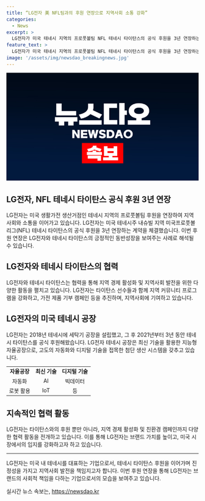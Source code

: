 ```yaml
---
title: “LG전자 美 NFL팀과의 후원 연장으로 지역사회 소통 강화”
categories:
  - News
excerpt: >
  LG전자가 미국 테네시 지역의 프로풋볼팀 NFL 테네시 타이탄스의 공식 후원을 3년 연장하는 소식이 전해졌다. LG전자는 현지 공장에서 타이탄스 관계자들과 임직원들과의 파트너십을 축하하며 지역 사회와의 소통을 강화할 예정이다. 이에 LG전자는 타이탄스와 함께 지역 커뮤니티 프로그램을 강화하고, 지능형 자율공장을 운영하며 미국 시장에서 프리미엄 브랜드로 입지를 확대할 것으로 밝혔다.
feature_text: >
  LG전자가 미국 테네시 지역의 프로풋볼팀 NFL 테네시 타이탄스의 공식 후원을 3년 연장하는 소식이 전해졌다. LG전자는 현지 공장에서 타이탄스 관계자들과 임직원들과의 파트너십을 축하하며 지역 사회와의 소통을 강화할 예정이다. 이에 LG전자는 타이탄스와 함께 지역 커뮤니티 프로그램을 강화하고, 지능형 자율공장을 운영하며 미국 시장에서 프리미엄 브랜드로 입지를 확대할 것으로 밝혔다.
image: '/assets/img/newsdao_breakingnews.jpg'
---
```


<p><img src="/assets/img/newsdao_breakingnews.jpg" alt="ranknews 속보" /></p>

<h2 data-ke-size="size26">LG전자, NFL 테네시 타이탄스 공식 후원 3년 연장</h2>

<p data-ke-size="size16">LG전자는 미국 생활가전 생산거점인 테네시 지역의 프로풋볼팀 후원을 연장하여 지역 사회와 소통을 이어가고 있습니다. LG전자는 미국 테네시주 내슈빌 지역 미국프로풋볼리그(NFL) 테네시 타이탄스의 공식 후원을 3년 연장하는 계약을 체결했습니다. 이번 후원 연장은 LG전자와 테네시 타이탄스의 긍정적인 동반성장을 보여주는 사례로 해석될 수 있습니다.</p>

<h2 data-ke-size="size24">LG전자와 테네시 타이탄스의 협력</h2>

<p data-ke-size="size16">LG전자와 테네시 타이탄스는 협력을 통해 지역 경제 활성화 및 지역사회 발전을 위한 다양한 활동을 펼치고 있습니다. LG전자는 타이탄스 선수들과 함께 지역 커뮤니티 프로그램을 강화하고, 가전 제품 기부 캠페인 등을 추진하며, 지역사회에 기여하고 있습니다.</p>

<h2 data-ke-size="size24">LG전자의 미국 테네시 공장</h2>

<p data-ke-size="size16"> LG전자는 2018년 테네시에 세탁기 공장을 설립했고, 그 후 2021년부터 3년 동안 테네시 타이탄스를 공식 후원해왔습니다. LG전자 테네시 공장은 최신 기술을 활용한 지능형 자율공장으로, 고도의 자동화와 디지털 기술을 접목한 첨단 생산 시스템을 갖추고 있습니다.</p>

<table>
  <tr>
    <td style="text-align: center; height: 17px;"><b>자율공장</b></td>
    <td style="text-align: center; height: 17px;"><b>최신 기술</b></td>
    <td style="text-align: center; height: 17px;"><b>디지털 기술</b></td>
  </tr>
  <tr>
    <td style="text-align: center;">자동화</td>
    <td style="text-align: center;">AI</td>
    <td style="text-align: center;">빅데이터</td>
  </tr>
  <tr>
    <td style="text-align: center;">로봇 활용</td>
    <td style="text-align: center;">IoT</td>
    <td style="text-align: center;">등</td>
  </tr>
</table>

<h2 data-ke-size="size24">지속적인 협력 활동</h2>

<p data-ke-size="size16">LG전자는 타이탄스와의 후원 뿐만 아니라, 지역 경제 활성화 및 친환경 캠페인까지 다양한 협력 활동을 전개하고 있습니다. 이를 통해 LG전자는 브랜드 가치를 높이고, 미국 시장에서의 입지를 강화하고자 하고 있습니다.</p>

<hr />

<p data-ke-size="size16">LG전자는 미국 내 테네시를 대표하는 기업으로서, 테네시 타이탄스 후원을 이어가며 진정성을 가지고 지역사회 발전을 책임지고자 합니다. 이번 후원 연장을 통해 LG전자는 브랜드의 사회적 책임을 다하는 기업으로서의 모습을 보여주고 있습니다.</p>
실시간 뉴스 속보는, <a href="https://newsdao.kr" rel="dofollow">https://newsdao.kr</a>


